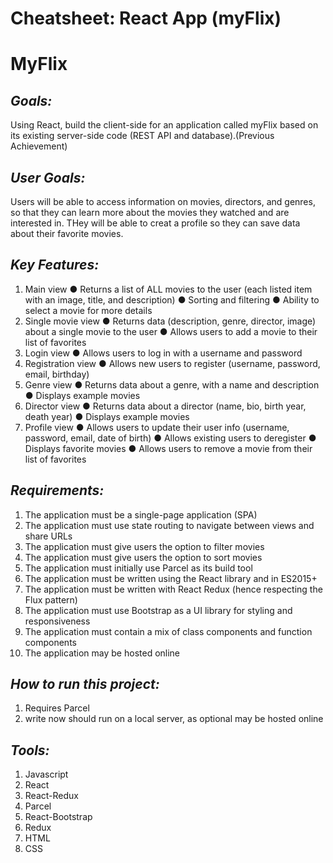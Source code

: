 #  **Cheatsheet: React App (myFlix)**

#  **MyFlix**

##  *Goals:*
Using React, build the client-side for an application called myFlix based on its existing server-side code (REST API and database).(Previous Achievement)

##  *User Goals:*
Users will be able to access information on movies, directors, and genres, so that they can learn more about the movies they watched and are interested in. THey will be able to
creat a profile so they can save data about their favorite movies.

##  *Key Features:*
1. Main view
● Returns a list of ALL movies to the user (each listed item with an image, title, and
description)
● Sorting and filtering
● Ability to select a movie for more details
2. Single movie view
● Returns data (description, genre, director, image) about a single movie to the user
● Allows users to add a movie to their list of favorites
3. Login view
● Allows users to log in with a username and password
4. Registration view
● Allows new users to register (username, password, email, birthday)
5. Genre view
● Returns data about a genre, with a name and description
● Displays example movies
6. Director view
● Returns data about a director (name, bio, birth year, death year)
● Displays example movies
7. Profile view
● Allows users to update their user info (username, password, email, date of birth)
● Allows existing users to deregister
● Displays favorite movies
● Allows users to remove a movie from their list of favorites


##  *Requirements:*
1. The application must be a single-page application (SPA)
2. The application must use state routing to navigate between views and share URLs
3. The application must give users the option to filter movies
4. The application must give users the option to sort movies
5. The application must initially use Parcel as its build tool
6. The application must be written using the React library and in ES2015+
7. The application must be written with React Redux (hence respecting the Flux pattern)
8. The application must use Bootstrap as a UI library for styling and responsiveness
9. The application must contain a mix of class components and function components
10. The application may be hosted online

##  *How to run this project:*
1. Requires Parcel
2. write now should run on a local server, as optional may be hosted online

## *Tools:*
1. Javascript
2. React
3. React-Redux
4. Parcel
5. React-Bootstrap
6. Redux
7. HTML
8. CSS


